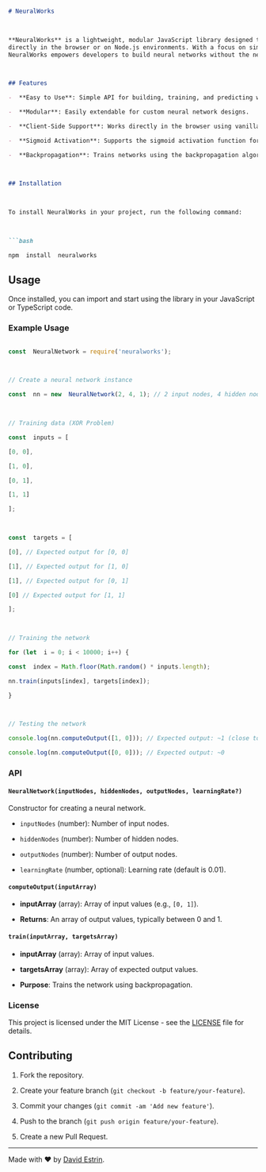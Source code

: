 
```markdown

# NeuralWorks

  

**NeuralWorks** is a lightweight, modular JavaScript library designed to create and train neural networks 
directly in the browser or on Node.js environments. With a focus on simplicity and flexibility, 
NeuralWorks empowers developers to build neural networks without the need for complex dependencies.

  

## Features

-  **Easy to Use**: Simple API for building, training, and predicting with neural networks.

-  **Modular**: Easily extendable for custom neural network designs.

-  **Client-Side Support**: Works directly in the browser using vanilla JavaScript, as well as on Node.js.

-  **Sigmoid Activation**: Supports the sigmoid activation function for smooth output scaling.

-  **Backpropagation**: Trains networks using the backpropagation algorithm.

  

## Installation

  

To install NeuralWorks in your project, run the following command:

  

```bash

npm  install  neuralworks

```

  

## Usage

  

Once installed, you can import and start using the library in your JavaScript or TypeScript code.

  

### Example Usage

  

```javascript

const  NeuralNetwork = require('neuralworks');

  

// Create a neural network instance

const  nn = new  NeuralNetwork(2, 4, 1); // 2 input nodes, 4 hidden nodes, 1 output node

  

// Training data (XOR Problem)

const  inputs = [

[0, 0],

[1, 0],

[0, 1],

[1, 1]

];

  

const  targets = [

[0], // Expected output for [0, 0]

[1], // Expected output for [1, 0]

[1], // Expected output for [0, 1]

[0] // Expected output for [1, 1]

];

  

// Training the network

for (let  i = 0; i < 10000; i++) {

const  index = Math.floor(Math.random() * inputs.length);

nn.train(inputs[index], targets[index]);

}

  

// Testing the network

console.log(nn.computeOutput([1, 0])); // Expected output: ~1 (close to 1 for XOR problem)

console.log(nn.computeOutput([0, 0])); // Expected output: ~0

```

  

### API

  

#### `NeuralNetwork(inputNodes, hiddenNodes, outputNodes, learningRate?)`

  

Constructor for creating a neural network.

  

-  `inputNodes` (number): Number of input nodes.

-  `hiddenNodes` (number): Number of hidden nodes.

-  `outputNodes` (number): Number of output nodes.

-  `learningRate` (number, optional): Learning rate (default is 0.01).

  

#### `computeOutput(inputArray)`

  

-  **inputArray** (array): Array of input values (e.g., `[0, 1]`).

-  **Returns**: An array of output values, typically between 0 and 1.

  

#### `train(inputArray, targetsArray)`

  

-  **inputArray** (array): Array of input values.

-  **targetsArray** (array): Array of expected output values.

-  **Purpose**: Trains the network using backpropagation.

  

### License


This project is licensed under the MIT License - see the [LICENSE](./LICENSE) file for details.


  

## Contributing

  

1. Fork the repository.

2. Create your feature branch (`git checkout -b feature/your-feature`).

3. Commit your changes (`git commit -am 'Add new feature'`).

4. Push to the branch (`git push origin feature/your-feature`).

5. Create a new Pull Request.

  

---

  

Made with ❤️ by [David Estrin](https://github.com/estrindavid).